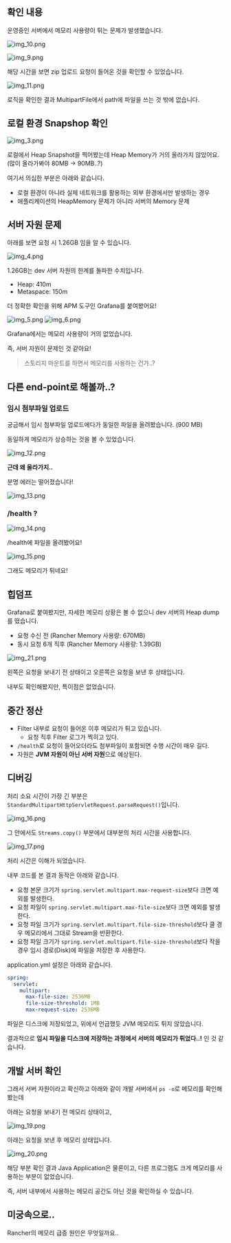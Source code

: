 ## 확인 내용

운영중인 서버에서 메모리 사용량이 튀는 문제가 발생했습니다.

![img_10.png](img_10.png)

![img_9.png](img_9.png)

해당 시간을 보면 zip 업로드 요청이 들어온 것을 확인할 수 있었습니다.

![img_11.png](img_11.png)

로직을 확인한 결과 MultipartFile에서 path에 파일을 쓰는 것 밖에 없습니다.

## 로컬 환경 Snapshop 확인

![img_3.png](img_3.png)

로컬에서 Heap Snapshot을 찍어봤는데 Heap Memory가 거의 올라가지 않았어요. (많이 올라가봐야 80MB -> 90MB..?)

여기서 의심한 부분은 아래와 같습니다.
- 로컬 환경이 아니라 실제 네트워크를 활용하는 외부 환경에서만 발생하는 경우
- 애플리케이션의 HeapMemory 문제가 아니라 서버의 Memory 문제

## 서버 자원 문제

아래를 보면 요청 시 1.26GB 임을 알 수 있습니다.

![img_4.png](img_4.png)

1.26GB는 dev 서버 자원의 한계를 돌파한 수치입니다.
- Heap: 410m
- Metaspace: 150m

더 정확한 확인을 위해 APM 도구인 Grafana를 붙여봤어요!

![img_5.png](img_5.png)
![img_6.png](img_6.png)

Grafana에서는 메모리 사용량이 거의 없었습니다.

즉, 서버 자원이 문제인 것 같아요!

> 스토리지 마운트를 하면서 메모리를 사용하는 건가..?

## 다른 end-point로 해볼까..?

### 임시 첨부파일 업로드
궁금해서 임시 첨부파일 업로드에다가 동일한 파일을 올려봤습니다. (900 MB)

동일하게 메모리가 상승하는 것을 볼 수 있었습니다.

![img_12.png](img_12.png)

**근데 왜 올라가지..**

분명 에러는 떨어졌습니다!

![img_13.png](img_13.png)

### /health ?

![img_14.png](img_14.png)

/health에 파일을 올려봤어요!

![img_15.png](img_15.png)

그래도 메모리가 튀네요!

## 힙덤프

Grafana로 붙여봤지만, 자세한 메모리 상황은 볼 수 없으니 dev 서버의 Heap dump를 떴습니다.
- 요청 수신 전 (Rancher Memory 사용량: 670MB)
- 동시 요청 6개 직후 (Rancher Memory 사용량: 1.39GB)

![img_21.png](img_21.png)

왼쪽은 요청을 보내기 전 상태이고 오른쪽은 요청을 보낸 후 상태입니다.

내부도 확인해봤지만, 특이점은 없었습니다.


## 중간 정산

- Filter 내부로 요청이 들어온 이후 메모리가 튀고 있습니다.
  - 요청 직후 Filter 로그가 찍히고 있다.
- `/health`로 요청이 들어오더라도 첨부파일이 포함되면 수행 시간이 매우 길다.
- 자원은 **JVM 자원이 아닌 서버 자원**으로 예상된다.

## 디버깅

처리 소요 시간이 가장 긴 부분은 `StandardMultipartHttpServletRequest.parseRequest()`입니다.

![img_16.png](img_16.png)

그 안에서도 `Streams.copy()` 부분에서 대부분의 처리 시간을 사용합니다.

![img_17.png](img_17.png)

처리 시간은 이해가 되었습니다.

내부 코드를 본 결과 동작은 아래와 같습니다.
- 요청 본문 크기가 `spring.servlet.multipart.max-request-size`보다 크면 예외를 발생한다.
- 요청 파일이 `spring.servlet.multipart.max-file-size`보다 크면 예외를 발생한다.
- 요청 파일 크기가 `spring.servlet.multipart.file-size-threshold`보다 클 경우 메모리에서 그대로 Stream을 반환한다.
- 요청 파일 크기가 `spring.servlet.multipart.file-size-threshold`보다 작을 경우 임시 경로(Disk)에 파일을 저장한 후 사용한다.

application.yml 설정은 아래와 같습니다.

```yaml
spring:
  servlet:
    multipart:
      max-file-size: 2536MB
      file-size-threshold: 1MB
      max-request-size: 2536MB
```

파일은 디스크에 저장되었고, 위에서 언급했듯 JVM 메모리도 튀지 않았습니다.

결과적으로 **임시 파일을 디스크에 저장하는 과정에서 서버의 메모리가 튀었다..!** 인 것 같습니다.

## 개발 서버 확인

그래서 서버 자원이라고 확신하고 아래와 같이 개발 서버에서 `ps -o`로 메모리를 확인해봤는데

아래는 요청을 보내기 전 메모리 상태이고,

![img_19.png](img_19.png)

아래는 요청을 보낸 후 메모리 상태입니다.

![img_20.png](img_20.png)

해당 부분 확인 결과 Java Application은 물론이고, 다른 프로그램도 크게 메모리를 사용하는 부분이 없었습니다.

즉, 서버 내부에서 사용하는 메모리 공간도 아닌 것을 확인하실 수 있습니다.

## 미궁속으로..

Rancher의 메모리 급증 원인은 무엇일까요..

